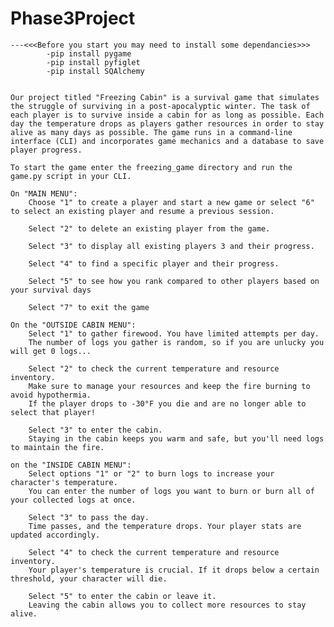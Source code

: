 # Phase3Project

    
    ---<<<Before you start you may need to install some dependancies>>>
            -pip install pygame
            -pip install pyfiglet
            -pip install SQAlchemy

    
    Our project titled "Freezing Cabin" is a survival game that simulates the struggle of surviving in a post-apocalyptic winter. The task of each player is to survive inside a cabin for as long as possible. Each day the temperature drops as players gather resources in order to stay alive as many days as possible. The game runs in a command-line interface (CLI) and incorporates game mechanics and a database to save player progress.

    To start the game enter the freezing_game directory and run the game.py script in your CLI.

    On "MAIN MENU":
        Choose "1" to create a player and start a new game or select "6" to select an existing player and resume a previous session.

        Select "2" to delete an existing player from the game. 

        Select "3" to display all existing players 3 and their progress.

        Select "4" to find a specific player and their progress.

        Select "5" to see how you rank compared to other players based on your survival days

        Select "7" to exit the game
 
    On the "OUTSIDE CABIN MENU":
        Select "1" to gather firewood. You have limited attempts per day.
        The number of logs you gather is random, so if you are unlucky you will get 0 logs...

        Select "2" to check the current temperature and resource inventory.
        Make sure to manage your resources and keep the fire burning to avoid hypothermia.
        If the player drops to -30°F you die and are no longer able to select that player!

        Select "3" to enter the cabin.
        Staying in the cabin keeps you warm and safe, but you'll need logs to maintain the fire. 

    on the "INSIDE CABIN MENU":
        Select options "1" or "2" to burn logs to increase your character's temperature.
        You can enter the number of logs you want to burn or burn all of your collected logs at once.

        Select "3" to pass the day.
        Time passes, and the temperature drops. Your player stats are updated accordingly.

        Select "4" to check the current temperature and resource inventory.
        Your player's temperature is crucial. If it drops below a certain threshold, your character will die.

        Select "5" to enter the cabin or leave it.
        Leaving the cabin allows you to collect more resources to stay alive.